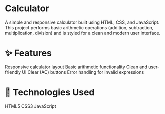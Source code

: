 # Calculator
A simple and responsive calculator built using HTML, CSS, and JavaScript. This project performs basic arithmetic operations (addition, subtraction, multiplication, division) and is styled for a clean and modern user interface.
# ✨ Features
Responsive calculator layout
Basic arithmetic functionality
Clean and user-friendly UI
Clear (AC) buttons
Error handling for invalid expressions

# 🚀 Technologies Used
HTML5
CSS3
JavaScript
